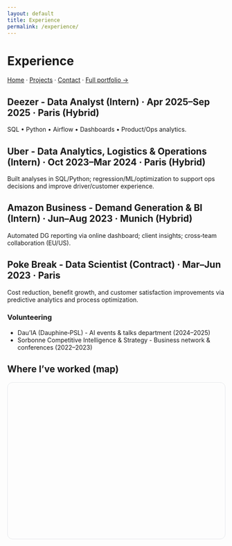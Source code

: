```yaml
---
layout: default
title: Experience
permalink: /experience/
---
```

# Experience
[Home](/) · [Projects](/projects/) · [Contact](/contact/) · [Full portfolio →](https://sites.google.com/view/philippeguerrier/home)


## Deezer - Data Analyst (Intern) · Apr 2025–Sep 2025  · Paris (Hybrid)
SQL • Python • Airflow • Dashboards • Product/Ops analytics.

## Uber - Data Analytics, Logistics & Operations (Intern) · Oct 2023–Mar 2024 · Paris (Hybrid)
Built analyses in SQL/Python; regression/ML/optimization to support ops decisions and improve driver/customer experience.

## Amazon Business - Demand Generation & BI (Intern) · Jun–Aug 2023 · Munich (Hybrid)
Automated DG reporting via online dashboard; client insights; cross‑team collaboration (EU/US).

## Poke Break - Data Scientist (Contract) · Mar–Jun 2023 · Paris
Cost reduction, benefit growth, and customer satisfaction improvements via predictive analytics and process optimization.

### Volunteering
- Dau’IA (Dauphine‑PSL) - AI events & talks department (2024–2025)
- Sorbonne Competitive Intelligence & Strategy - Business network & conferences (2022–2023)



## Where I’ve worked (map)

<div class="map-wrap">
  <div id="exp-map" class="map"></div>
</div>

<link rel="stylesheet" href="https://unpkg.com/leaflet@1.9.4/dist/leaflet.css" />
<script src="https://unpkg.com/leaflet@1.9.4/dist/leaflet.js"></script>

<style>
  /* container = wrapper (controls radius/overflow) + inner map div (fills wrapper) */
  .map-wrap{height:360px;border:1px solid var(--border,#e5e7eb);border-radius:12px;overflow:hidden;margin:12px 0 28px}
  .map{height:100%;width:100%}
  /* readable labels in both themes */
  .leaflet-tooltip{padding:3px 6px;border-radius:6px;border:1px solid #e5e7eb;background:#fff;color:#111827}
  html[data-theme="dark"] .leaflet-tooltip{border-color:#1f2937;background:#111827;color:#e8eef7}
  /* keep map tiles looking okay in dark */
  html[data-theme="dark"] .leaflet-container{filter:saturate(.9) brightness(.95)}
</style>

<script>
(function(){
  if (!window.L) return; // safety

  // ——— Data (deduped by city) ———
  const worked = [
    { name:'Paris, France',   lat:48.8566, lng:2.3522,
      info:'Deezer · Uber · Poke Break · Streamglish' },
    { name:'Munich, Germany', lat:48.1351, lng:11.5820,
      info:'Amazon Business' }
  ];

  // ——— Map ———
  const map = L.map('exp-map', {
    zoomControl: true,
    scrollWheelZoom: false,     // no scroll hijack
    dragging: true,
    tap: false,
    worldCopyJump: true
  });

  L.tileLayer('https://{s}.tile.openstreetmap.org/{z}/{x}/{y}.png', {
    attribution:'&copy; OpenStreetMap contributors', detectRetina:true, maxZoom:19
  }).addTo(map);

  // markers + always-visible labels
  const markers = worked.map(p => {
    const m = L.circleMarker([p.lat, p.lng], {
      radius:7, color:'#2563eb', weight:2, fillColor:'#2563eb', fillOpacity:.35
    }).addTo(map);
    m.bindTooltip(p.name, {permanent:true, direction:'top', offset:[0,-6]});
    m.bindPopup(`<strong>${p.name}</strong><br>${p.info}`);
    return m;
  });

  // fit bounds & keep user inside the world (prevents grey edges)
  const bounds = L.featureGroup(markers).getBounds();
  map.fitBounds(bounds, {padding:[24,24]});
  map.setMaxBounds([[-85,-180],[85,180]]);

  // fix “grey bar” when the map renders before fonts/layout settle
  const fix = () => map.invalidateSize();
  window.addEventListener('load', fix);
  setTimeout(fix, 350);
})();
</script>


